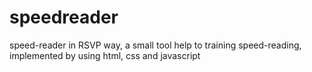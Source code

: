 # speedreader
speed-reader in RSVP way, a small tool help to training speed-reading, implemented by using html, css and javascript
